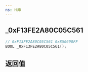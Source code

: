 ```yaml
---
ns: HUD
---
```

## _0xF13FE2A80C05C561

```c
// 0xF13FE2A80C05C561 0x850690FF
BOOL _0xF13FE2A80C05C561();
```


## 返回值
